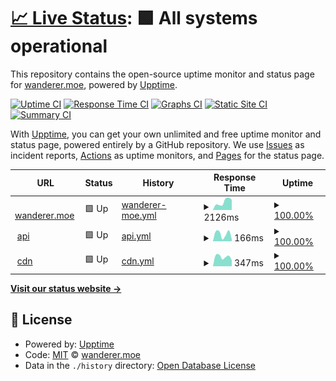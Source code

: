 # [📈 Live Status](https://status.wanderer.moe): <!--live status--> **🟩 All systems operational**

This repository contains the open-source uptime monitor and status page for [wanderer.moe](https://wanderer.moe/), powered by [Upptime](https://github.com/upptime/upptime).

[![Uptime CI](https://github.com/wanderer-moe/status/workflows/Uptime%20CI/badge.svg)](https://github.com/wanderer-moe/status/actions?query=workflow%3A%22Uptime+CI%22)
[![Response Time CI](https://github.com/wanderer-moe/status/workflows/Response%20Time%20CI/badge.svg)](https://github.com/wanderer-moe/status/actions?query=workflow%3A%22Response+Time+CI%22)
[![Graphs CI](https://github.com/wanderer-moe/status/workflows/Graphs%20CI/badge.svg)](https://github.com/wanderer-moe/status/actions?query=workflow%3A%22Graphs+CI%22)
[![Static Site CI](https://github.com/wanderer-moe/status/workflows/Static%20Site%20CI/badge.svg)](https://github.com/wanderer-moe/status/actions?query=workflow%3A%22Static+Site+CI%22)
[![Summary CI](https://github.com/wanderer-moe/status/workflows/Summary%20CI/badge.svg)](https://github.com/wanderer-moe/status/actions?query=workflow%3A%22Summary+CI%22)

With [Upptime](https://upptime.js.org), you can get your own unlimited and free uptime monitor and status page, powered entirely by a GitHub repository. We use [Issues](https://github.com/wanderer-moe/status/issues) as incident reports, [Actions](https://github.com/wanderer-moe/status/actions) as uptime monitors, and [Pages](https://status.wanderer.moe) for the status page.

<!--start: status pages-->
<!-- This summary is generated by Upptime (https://github.com/upptime/upptime) -->
<!-- Do not edit this manually, your changes will be overwritten -->
<!-- prettier-ignore -->
| URL | Status | History | Response Time | Uptime |
| --- | ------ | ------- | ------------- | ------ |
| <img alt="" src="https://icons.duckduckgo.com/ip3/wanderer.moe.ico" height="13"> [wanderer.moe](https://wanderer.moe) | 🟩 Up | [wanderer-moe.yml](https://github.com/wanderer-moe/status/commits/HEAD/history/wanderer-moe.yml) | <details><summary><img alt="Response time graph" src="./graphs/wanderer-moe/response-time-week.png" height="20"> 2126ms</summary><br><a href="https://status.wanderer.moe/history/wanderer-moe"><img alt="Response time 2126" src="https://img.shields.io/endpoint?url=https%3A%2F%2Fraw.githubusercontent.com%2Fwanderer-moe%2Fstatus%2FHEAD%2Fapi%2Fwanderer-moe%2Fresponse-time.json"></a><br><a href="https://status.wanderer.moe/history/wanderer-moe"><img alt="24-hour response time 3317" src="https://img.shields.io/endpoint?url=https%3A%2F%2Fraw.githubusercontent.com%2Fwanderer-moe%2Fstatus%2FHEAD%2Fapi%2Fwanderer-moe%2Fresponse-time-day.json"></a><br><a href="https://status.wanderer.moe/history/wanderer-moe"><img alt="7-day response time 2126" src="https://img.shields.io/endpoint?url=https%3A%2F%2Fraw.githubusercontent.com%2Fwanderer-moe%2Fstatus%2FHEAD%2Fapi%2Fwanderer-moe%2Fresponse-time-week.json"></a><br><a href="https://status.wanderer.moe/history/wanderer-moe"><img alt="30-day response time 2126" src="https://img.shields.io/endpoint?url=https%3A%2F%2Fraw.githubusercontent.com%2Fwanderer-moe%2Fstatus%2FHEAD%2Fapi%2Fwanderer-moe%2Fresponse-time-month.json"></a><br><a href="https://status.wanderer.moe/history/wanderer-moe"><img alt="1-year response time 2126" src="https://img.shields.io/endpoint?url=https%3A%2F%2Fraw.githubusercontent.com%2Fwanderer-moe%2Fstatus%2FHEAD%2Fapi%2Fwanderer-moe%2Fresponse-time-year.json"></a></details> | <details><summary><a href="https://status.wanderer.moe/history/wanderer-moe">100.00%</a></summary><a href="https://status.wanderer.moe/history/wanderer-moe"><img alt="All-time uptime 100.00%" src="https://img.shields.io/endpoint?url=https%3A%2F%2Fraw.githubusercontent.com%2Fwanderer-moe%2Fstatus%2FHEAD%2Fapi%2Fwanderer-moe%2Fuptime.json"></a><br><a href="https://status.wanderer.moe/history/wanderer-moe"><img alt="24-hour uptime 100.00%" src="https://img.shields.io/endpoint?url=https%3A%2F%2Fraw.githubusercontent.com%2Fwanderer-moe%2Fstatus%2FHEAD%2Fapi%2Fwanderer-moe%2Fuptime-day.json"></a><br><a href="https://status.wanderer.moe/history/wanderer-moe"><img alt="7-day uptime 100.00%" src="https://img.shields.io/endpoint?url=https%3A%2F%2Fraw.githubusercontent.com%2Fwanderer-moe%2Fstatus%2FHEAD%2Fapi%2Fwanderer-moe%2Fuptime-week.json"></a><br><a href="https://status.wanderer.moe/history/wanderer-moe"><img alt="30-day uptime 100.00%" src="https://img.shields.io/endpoint?url=https%3A%2F%2Fraw.githubusercontent.com%2Fwanderer-moe%2Fstatus%2FHEAD%2Fapi%2Fwanderer-moe%2Fuptime-month.json"></a><br><a href="https://status.wanderer.moe/history/wanderer-moe"><img alt="1-year uptime 100.00%" src="https://img.shields.io/endpoint?url=https%3A%2F%2Fraw.githubusercontent.com%2Fwanderer-moe%2Fstatus%2FHEAD%2Fapi%2Fwanderer-moe%2Fuptime-year.json"></a></details>
| <img alt="" src="https://icons.duckduckgo.com/ip3/api.wanderer.moe.ico" height="13"> [api](https://api.wanderer.moe) | 🟩 Up | [api.yml](https://github.com/wanderer-moe/status/commits/HEAD/history/api.yml) | <details><summary><img alt="Response time graph" src="./graphs/api/response-time-week.png" height="20"> 166ms</summary><br><a href="https://status.wanderer.moe/history/api"><img alt="Response time 166" src="https://img.shields.io/endpoint?url=https%3A%2F%2Fraw.githubusercontent.com%2Fwanderer-moe%2Fstatus%2FHEAD%2Fapi%2Fapi%2Fresponse-time.json"></a><br><a href="https://status.wanderer.moe/history/api"><img alt="24-hour response time 43" src="https://img.shields.io/endpoint?url=https%3A%2F%2Fraw.githubusercontent.com%2Fwanderer-moe%2Fstatus%2FHEAD%2Fapi%2Fapi%2Fresponse-time-day.json"></a><br><a href="https://status.wanderer.moe/history/api"><img alt="7-day response time 166" src="https://img.shields.io/endpoint?url=https%3A%2F%2Fraw.githubusercontent.com%2Fwanderer-moe%2Fstatus%2FHEAD%2Fapi%2Fapi%2Fresponse-time-week.json"></a><br><a href="https://status.wanderer.moe/history/api"><img alt="30-day response time 166" src="https://img.shields.io/endpoint?url=https%3A%2F%2Fraw.githubusercontent.com%2Fwanderer-moe%2Fstatus%2FHEAD%2Fapi%2Fapi%2Fresponse-time-month.json"></a><br><a href="https://status.wanderer.moe/history/api"><img alt="1-year response time 166" src="https://img.shields.io/endpoint?url=https%3A%2F%2Fraw.githubusercontent.com%2Fwanderer-moe%2Fstatus%2FHEAD%2Fapi%2Fapi%2Fresponse-time-year.json"></a></details> | <details><summary><a href="https://status.wanderer.moe/history/api">100.00%</a></summary><a href="https://status.wanderer.moe/history/api"><img alt="All-time uptime 100.00%" src="https://img.shields.io/endpoint?url=https%3A%2F%2Fraw.githubusercontent.com%2Fwanderer-moe%2Fstatus%2FHEAD%2Fapi%2Fapi%2Fuptime.json"></a><br><a href="https://status.wanderer.moe/history/api"><img alt="24-hour uptime 100.00%" src="https://img.shields.io/endpoint?url=https%3A%2F%2Fraw.githubusercontent.com%2Fwanderer-moe%2Fstatus%2FHEAD%2Fapi%2Fapi%2Fuptime-day.json"></a><br><a href="https://status.wanderer.moe/history/api"><img alt="7-day uptime 100.00%" src="https://img.shields.io/endpoint?url=https%3A%2F%2Fraw.githubusercontent.com%2Fwanderer-moe%2Fstatus%2FHEAD%2Fapi%2Fapi%2Fuptime-week.json"></a><br><a href="https://status.wanderer.moe/history/api"><img alt="30-day uptime 100.00%" src="https://img.shields.io/endpoint?url=https%3A%2F%2Fraw.githubusercontent.com%2Fwanderer-moe%2Fstatus%2FHEAD%2Fapi%2Fapi%2Fuptime-month.json"></a><br><a href="https://status.wanderer.moe/history/api"><img alt="1-year uptime 100.00%" src="https://img.shields.io/endpoint?url=https%3A%2F%2Fraw.githubusercontent.com%2Fwanderer-moe%2Fstatus%2FHEAD%2Fapi%2Fapi%2Fuptime-year.json"></a></details>
| <img alt="" src="https://icons.duckduckgo.com/ip3/cdn.wanderer.moe.ico" height="13"> [cdn](https://cdn.wanderer.moe) | 🟩 Up | [cdn.yml](https://github.com/wanderer-moe/status/commits/HEAD/history/cdn.yml) | <details><summary><img alt="Response time graph" src="./graphs/cdn/response-time-week.png" height="20"> 347ms</summary><br><a href="https://status.wanderer.moe/history/cdn"><img alt="Response time 347" src="https://img.shields.io/endpoint?url=https%3A%2F%2Fraw.githubusercontent.com%2Fwanderer-moe%2Fstatus%2FHEAD%2Fapi%2Fcdn%2Fresponse-time.json"></a><br><a href="https://status.wanderer.moe/history/cdn"><img alt="24-hour response time 458" src="https://img.shields.io/endpoint?url=https%3A%2F%2Fraw.githubusercontent.com%2Fwanderer-moe%2Fstatus%2FHEAD%2Fapi%2Fcdn%2Fresponse-time-day.json"></a><br><a href="https://status.wanderer.moe/history/cdn"><img alt="7-day response time 347" src="https://img.shields.io/endpoint?url=https%3A%2F%2Fraw.githubusercontent.com%2Fwanderer-moe%2Fstatus%2FHEAD%2Fapi%2Fcdn%2Fresponse-time-week.json"></a><br><a href="https://status.wanderer.moe/history/cdn"><img alt="30-day response time 347" src="https://img.shields.io/endpoint?url=https%3A%2F%2Fraw.githubusercontent.com%2Fwanderer-moe%2Fstatus%2FHEAD%2Fapi%2Fcdn%2Fresponse-time-month.json"></a><br><a href="https://status.wanderer.moe/history/cdn"><img alt="1-year response time 347" src="https://img.shields.io/endpoint?url=https%3A%2F%2Fraw.githubusercontent.com%2Fwanderer-moe%2Fstatus%2FHEAD%2Fapi%2Fcdn%2Fresponse-time-year.json"></a></details> | <details><summary><a href="https://status.wanderer.moe/history/cdn">100.00%</a></summary><a href="https://status.wanderer.moe/history/cdn"><img alt="All-time uptime 100.00%" src="https://img.shields.io/endpoint?url=https%3A%2F%2Fraw.githubusercontent.com%2Fwanderer-moe%2Fstatus%2FHEAD%2Fapi%2Fcdn%2Fuptime.json"></a><br><a href="https://status.wanderer.moe/history/cdn"><img alt="24-hour uptime 100.00%" src="https://img.shields.io/endpoint?url=https%3A%2F%2Fraw.githubusercontent.com%2Fwanderer-moe%2Fstatus%2FHEAD%2Fapi%2Fcdn%2Fuptime-day.json"></a><br><a href="https://status.wanderer.moe/history/cdn"><img alt="7-day uptime 100.00%" src="https://img.shields.io/endpoint?url=https%3A%2F%2Fraw.githubusercontent.com%2Fwanderer-moe%2Fstatus%2FHEAD%2Fapi%2Fcdn%2Fuptime-week.json"></a><br><a href="https://status.wanderer.moe/history/cdn"><img alt="30-day uptime 100.00%" src="https://img.shields.io/endpoint?url=https%3A%2F%2Fraw.githubusercontent.com%2Fwanderer-moe%2Fstatus%2FHEAD%2Fapi%2Fcdn%2Fuptime-month.json"></a><br><a href="https://status.wanderer.moe/history/cdn"><img alt="1-year uptime 100.00%" src="https://img.shields.io/endpoint?url=https%3A%2F%2Fraw.githubusercontent.com%2Fwanderer-moe%2Fstatus%2FHEAD%2Fapi%2Fcdn%2Fuptime-year.json"></a></details>

<!--end: status pages-->

[**Visit our status website →**](https://status.wanderer.moe)

## 📄 License

- Powered by: [Upptime](https://github.com/upptime/upptime)
- Code: [MIT](./LICENSE) © [wanderer.moe](https://wanderer.moe/)
- Data in the `./history` directory: [Open Database License](https://opendatacommons.org/licenses/odbl/1-0/)
